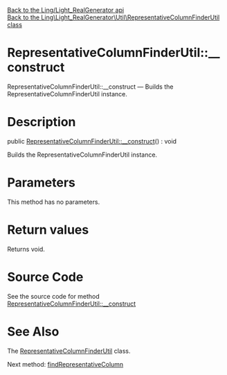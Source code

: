 [Back to the Ling/Light_RealGenerator api](https://github.com/lingtalfi/Light_RealGenerator/blob/master/doc/api/Ling/Light_RealGenerator.md)<br>
[Back to the Ling\Light_RealGenerator\Util\RepresentativeColumnFinderUtil class](https://github.com/lingtalfi/Light_RealGenerator/blob/master/doc/api/Ling/Light_RealGenerator/Util/RepresentativeColumnFinderUtil.md)


RepresentativeColumnFinderUtil::__construct
================



RepresentativeColumnFinderUtil::__construct — Builds the RepresentativeColumnFinderUtil instance.




Description
================


public [RepresentativeColumnFinderUtil::__construct](https://github.com/lingtalfi/Light_RealGenerator/blob/master/doc/api/Ling/Light_RealGenerator/Util/RepresentativeColumnFinderUtil/__construct.md)() : void




Builds the RepresentativeColumnFinderUtil instance.




Parameters
================

This method has no parameters.


Return values
================

Returns void.








Source Code
===========
See the source code for method [RepresentativeColumnFinderUtil::__construct](https://github.com/lingtalfi/Light_RealGenerator/blob/master/Util/RepresentativeColumnFinderUtil.php#L32-L35)


See Also
================

The [RepresentativeColumnFinderUtil](https://github.com/lingtalfi/Light_RealGenerator/blob/master/doc/api/Ling/Light_RealGenerator/Util/RepresentativeColumnFinderUtil.md) class.

Next method: [findRepresentativeColumn](https://github.com/lingtalfi/Light_RealGenerator/blob/master/doc/api/Ling/Light_RealGenerator/Util/RepresentativeColumnFinderUtil/findRepresentativeColumn.md)<br>

